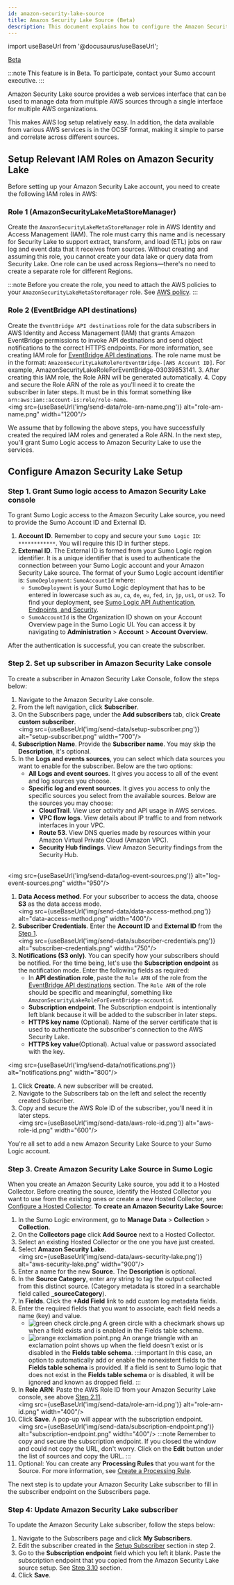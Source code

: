 ```yaml
---
id: amazon-security-lake-source
title: Amazon Security Lake Source (Beta)
description: This document explains how to configure the Amazon Security Lake source setup using the Sumo logic environment.
---
```


import useBaseUrl from '@docusaurus/useBaseUrl';

<head>
  <meta name="robots" content="noindex" />
</head>

<p><a href="/docs/beta"><span className="beta">Beta</span></a></p>

:::note
This feature is in Beta. To participate, contact your Sumo account executive.
:::

Amazon Security Lake source provides a web services interface that can be used to manage data from multiple AWS sources through a single interface for multiple AWS organizations.

This makes AWS log setup relatively easy. In addition, the data available from various AWS services is in the OCSF format, making it simple to parse and correlate across different sources.

## Setup Relevant IAM Roles on Amazon Security Lake

Before setting up your Amazon Security Lake account, you need to create the following IAM roles in AWS:

### Role 1 (AmazonSecurityLakeMetaStoreManager)

Create the `AmazonSecurityLakeMetaStoreManager` role in AWS Identity and Access Management (IAM). The role must carry this name and is necessary for Security Lake to support extract, transform, and load (ETL) jobs on raw log and event data that it receives from sources. Without creating and assuming this role, you cannot create your data lake or query data from Security Lake. One role can be used across Regions—there's no need to create a separate role for different Regions.

 :::note
 Before you create the role, you need to attach the AWS policies to your `AmazonSecurityLakeMetaStoreManager` role. See [AWS policy](https://docs.aws.amazon.com/security-lake/latest/userguide/getting-started.html#prerequisites).
 :::

### Role 2 (EventBridge API destinations)

Create the `EventBridge API destinations` role for the data subscribers in AWS Identity and Access Management (IAM) that grants Amazon EventBridge permissions to invoke API destinations and send object notifications to the correct HTTPS endpoints. For more information, see creating IAM role for [EventBridge API destinations](https://docs.aws.amazon.com/security-lake/latest/userguide/subscriber-data-access.html#iam-role-subscriber).
The role name must be in the format: `AmazonSecurityLakeRoleForEventBridge-[AWS Account ID]`. For example, AmazonSecurityLakeRoleForEventBridge-03039853141.
3. After creating this IAM role, the Role ARN will be generated automatically.
4. Copy and secure the Role ARN of the role as you'll need it to create the subscriber in later steps. It must be in this format something like `arn:aws:iam::account-is:role/role-name`. <br/><img src={useBaseUrl('img/send-data/role-arn-name.png')} alt="role-arn-name.png" width="1200"/>

We assume that by following the above steps, you have successfully created the required IAM roles and generated a Role ARN. In the next step, you'll grant Sumo Logic access to Amazon Security Lake to use the services.

## Configure Amazon Security Lake Setup

### Step 1. Grant Sumo logic access to Amazon Security Lake console

To grant Sumo Logic access to the Amazon Security Lake source, you need to provide the Sumo Account ID and External ID.
1. **Account ID**. Remember to copy and secure your `Sumo Logic ID`: `************`. You will require this ID in further steps.
2. **External ID**. The External ID is formed from your Sumo Logic region identifier. It is a unique identifier that is used to authenticate the connection between your Sumo Logic account and your Amazon Security Lake source. The format of your Sumo Logic account identifier is: `SumoDeployment`: `SumoAccountId` where:
   * `SumoDeployment` is your Sumo Logic deployment that has to be entered in lowercase such as `au`, `ca`, `de`, `eu`, `fed`, `in`, `jp`, `us1`, or `us2`. To find your deployment, see [Sumo Logic API Authentication, Endpoints, and Security](/docs/api/getting-started.md).
   * `SumoAccountId` is the Organization ID shown on your Account Overview page in the Sumo Logic UI. You can access it by navigating to **Administration** > **Account**  > **Account Overview**.

After the authentication is successful, you can create the subscriber.

### Step 2. Set up subscriber in Amazon Security Lake console

To create a subscriber in Amazon Security Lake Console, follow the steps below:
1. Navigate to the Amazon Security Lake console.
1. From the left navigation, click **Subscriber**.
1. On the Subscribers page, under the **Add subscribers** tab, click **Create custom subscriber**. <br/><img src={useBaseUrl('img/send-data/setup-subscriber.png')} alt="setup-subscriber.png" width="700"/>
1. **Subscription Name**. Provide the **Subscriber name**. You may skip the **Description**, it's optional.
1. In the **Logs and events sources**, you can select which data sources you want to enable for the subscriber. Below are the two options:
   * **All Logs and event sources**. It gives you access to all of the event and log sources you choose.
   * **Specific log and event sources**. It gives you access to only the specific sources you select from the available sources. Below are the sources you may choose:
      * **CloudTrail**. View user activity and API usage in AWS services.
      * **VPC flow logs**. View details about IP traffic to and from network interfaces in your VPC.
      * **Route 53**. View DNS queries made by resources within your Amazon Virtual Private Cloud (Amazon VPC).
      * **Security Hub findings**. View Amazon Security findings from the Security Hub.

  <br/><img src={useBaseUrl('img/send-data/log-event-sources.png')} alt="log-event-sources.png" width="950"/>
1. **Data Access method**. For your subscriber to access the data, choose **S3** as the data access mode.<br/><img src={useBaseUrl('img/send-data/data-access-method.png')} alt="data-access-method.png" width="400"/>
1. **Subscriber Credentials**. Enter the **Account ID** and **External ID** from the [Step 1](#step-1-grant-sumo-logic-access-to-amazon-security-lake-console). <br/><img src={useBaseUrl('img/send-data/subscriber-credentials.png')} alt="subscriber-credentials.png" width="750"/>
1. **Notifications (S3 only)**. You can specify how your subscribers should be notified. For the time being, let's use the **Subscription endpoint** as the notification mode. Enter the following fields as required:
   * In **API destination role**, paste the `Role ARN` of the role from the [EventBridge API destinations](#role-2-eventbridge-api-destinations) section. The `Role ARN` of the role should be specific and meaningful, something like `AmazonSecurityLakeRoleForEventBridge-accountid`.
   * **Subscription endpoint**. The Subscription endpoint is intentionally left blank because it will be added to the subscriber in later steps.
   * **HTTPS key name** (Optional). Name of the server certificate that is used to authenticate the subscriber's connection to the AWS Security Lake.
   * **HTTPS key value**(Optional). Actual value or password associated with the key.

  <img src={useBaseUrl('img/send-data/notifications.png')} alt="notifications.png" width="800"/>
1. Click **Create**. A new subscriber will be created.
1. Navigate to the Subscribers tab on the left and select the recently created Subscriber.
1. Copy and secure the AWS Role ID of the subscriber, you'll need it in later steps. <br/> <img src={useBaseUrl('img/send-data/aws-role-id.png')} alt="aws-role-id.png" width="600"/>

You're all set to add a new Amazon Security Lake Source to your Sumo Logic account.

### Step 3. Create Amazon Security Lake Source in Sumo Logic

When you create an Amazon Security Lake source, you add it to a Hosted Collector. Before creating the source, identify the Hosted Collector you want to use from the existing ones or create a new Hosted Collector, see [Configure a Hosted Collector](/docs/send-data/hosted-collectors/configure-hosted-collector).
**To create an Amazon Security Lake Source:**
1. In the Sumo Logic environment, go to **Manage Data** > **Collection** > **Collection**.
1. On the **Collectors page** click **Add Source** next to a Hosted Collector.
1. Select an existing Hosted Collector or the one you have just created.
1. Select **Amazon Security Lake**. <br/><img src={useBaseUrl('img/send-data/aws-security-lake.png')} alt="aws-security-lake.png" width="900"/>
1. Enter a name for the new **Source**. The **Description** is optional.
1. In the **Source Category**, enter any string to tag the output collected from this distinct source. (Category metadata is stored in a searchable field called **_sourceCategory**).
7. In **Fields**. Click the **+Add Field** link to add custom log metadata fields.
8. Enter the required fields that you want to associate, each field needs a name (key) and value.
   * ![green check circle.png](/img/reuse/green-check-circle.png) A green circle with a checkmark shows up when a field exists and is enabled in the Fields table schema.
   * ![orange exclamation point.png](/img/reuse/orange-exclamation-point.png) An orange triangle with an exclamation point shows up when the field doesn't exist or is disabled in the **Fields table schema**.
   :::important
   In this case, an option to automatically add or enable the nonexistent fields to the **Fields table schema** is provided. If a field is sent to Sumo logic that does not exist in the **Fields table schema** or is disabled, it will be ignored and known as dropped field.
   :::
1. In **Role ARN**: Paste the AWS Role ID from your Amazon Security Lake console, see above [Step 2.11](#step-2-set-up-subscriber-in-amazon-security-lake-console).<br/><img src={useBaseUrl('img/send-data/role-arn-id.png')} alt="role-arn-id.png" width="400"/>
1. Click **Save**. A pop-up will appear with the subscription endpoint. <br/> <img src={useBaseUrl('img/send-data/subscription-endpoint.png')} alt="subscription-endpoint.png" width="400"/>
  :::note
  Remember to copy and secure the subscription endpoint. If you closed the window and could not copy the URL, don't worry. Click on the **Edit** button under the list of sources and copy the URL.
  :::
1. Optional: You can create any **Processing Rules** that you want for the Source. For more information, see [Create a Processing Rule](/docs/send-data/collection/processing-rules/create-processing-rule.md).

The next step is to update your Amazon Security Lake subscriber to fill in the subscriber endpoint on the Subscribers page.

### Step 4: Update Amazon Security Lake subscriber

To update the Amazon Security Lake subscriber, follow the steps below:
1. Navigate to the Subscribers page and click **My Subscribers**.
2. Edit the subscriber created in the [Setup Subscriber](#step-2-set-up-subscriber-in-amazon-security-lake-console) section in step 2.
3. Go to the **Subscription endpoint** field which you left it blank. Paste the subscription endpoint that you copied from the Amazon Security Lake source setup. See [Step 3.10](#step-3-create-amazon-security-lake-source-in-sumo-logic) section.
4. Click **Save**.
